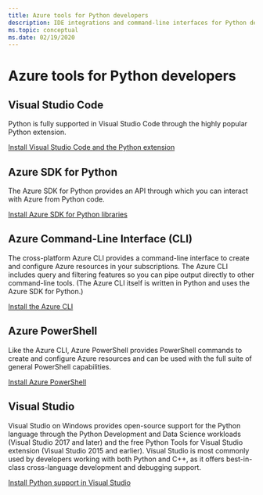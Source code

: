 ```yaml
---
title: Azure tools for Python developers
description: IDE integrations and command-line interfaces for Python developers working on Azure.
ms.topic: conceptual
ms.date: 02/19/2020
---
```


# Azure tools for Python developers

## Visual Studio Code

Python is fully supported in Visual Studio Code through the highly popular Python extension.

[Install Visual Studio Code and the Python extension](https://code.visualstudio.com/docs/languages/python)

## Azure SDK for Python

The Azure SDK for Python provides an API through which you can interact with Azure from Python code.

[Install Azure SDK for Python libraries](azure-sdk-install.md)

## Azure Command-Line Interface (CLI)

The cross-platform Azure CLI provides a command-line interface to create and configure Azure resources in your subscriptions. The Azure CLI includes query and filtering features so you can pipe output directly to other command-line tools. (The Azure CLI itself is written in Python and uses the Azure SDK for Python.)

[Install the Azure CLI](/cli/azure/install-azure-cli)

## Azure PowerShell

Like the Azure CLI, Azure PowerShell provides PowerShell commands to create and configure Azure resources and can be used with the full suite of general PowerShell capabilities.

[Install Azure PowerShell](/powershell/azure/install-az-ps)

## Visual Studio

Visual Studio on Windows provides open-source support for the Python language through the Python Development and Data Science workloads (Visual Studio 2017 and later) and the free Python Tools for Visual Studio extension (Visual Studio 2015 and earlier). Visual Studio is most commonly used by developers working with both Python and C++, as it offers best-in-class cross-language development and debugging support.

[Install Python support in Visual Studio](https://docs.microsoft.com/visualstudio/python/installation)

